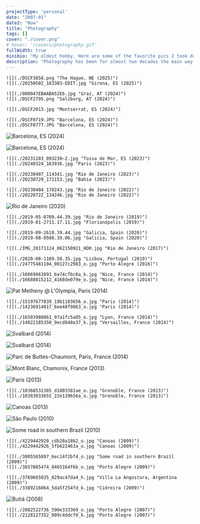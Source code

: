 ```yaml
---
projectType: 'personal'
date: "2007-01"
date2: "Now"
title: "Photography"
tags: []
cover: "./cover.png"
# hover: '/covers/photography.gif'
fullWidth: true
minibio: "My oldest hobby. Here are some of the favorite pics I took dating back to 2007."
description: "Photography has been for almost two decades the main way in which I express my view of the world: sometimes sensible, sometimes critical, but always aesthetic. This is a special visual collection of some of the trips, people and places I hold nearest to my heart."
--- 
```


 

```grid|2
![](./DSCF3858.png "The Hague, NE (2025)") 
![](./20250502_183303-EDIT.jpg "Girona, ES (2025)")
``` 

```grid|2
![](./000047EBAABA52E6.jpg "Graz, AT (2024)")
![](./DSCF2795.png "Salzburg, AT (2024)") 
```
 
```grid|1
![](./DSCF2013.jpg "Montserrat, ES (2024)")
```

```grid|2 
![](./DSCF0719.JPG "Barcelona, ES (2024)")
![](./DSCF0777.JPG "Barcelona, ES (2024)")    
``` 
   
![](./DSCF1136.jpg "Barcelona, ES (2024)") 

![](./DSCF1153.jpg "Barcelona, ES (2024)") 
  
```grid|2
![](./20231103_093238~2.jpg "Tossa de Mar, ES (2023)")
![](./20240324_163936.jpg "Paris (2023)")   
``` 
 
```grid|2 
![](./20230407_114341.jpg "Rio de Janeiro (2023)") 
![](./20230729_171153.jpg "Bahia (2023)")
``` 
 
```grid|2 
![](./20230404_170243.jpg "Rio de Janeiro (2022)")
![](./20220722_134246.jpg "Rio de Janeiro (2022)")
```

![](./IMG_20180504_223814_561-01.jpeg "Rio de Janeiro (2020)")

 
```grid|2 
![](./2019-05-0709.44.39.jpg "Rio de Janeiro (2019)")
![](./2019-01-2711.17.11.jpg "Florianópolis (2019)")
```
 
```grid|2
![](./2019-09-2610.39.44.jpg "Galicia, Spain (2020)")
![](./2019-08-0508.39.06.jpg "Galicia, Spain (2020)")
``` 

```grid|1
![](./IMG_20171124_062150921_HDR.jpg "Rio de Janeiro (2017)")
``` 

```grid|2
![](./2020-08-1109.58.35.jpg "Lisboa, Portugal (2019)")
![](./24775481104_00127c2983_o.jpg "Porto Alegre (2016)")
```

```grid|2
![](./16069863893_ba74cfbc6a_k.jpg "Nice, France (2014)")
![](./16688815212_4168de079e_o.jpg "Nice, France (2014)") 
``` 

![](./14236737369_ba3bd38274_k.jpg "Pat Metheny @ L'Olympia, Paris (2014)")

```grid|2
![](./15197677839_19b1103656_o.jpg "Paris (2014)")
![](./14236914017_6ee48f9863_o.jpg "Paris (2014)")
```

```grid|2
![](./16503988061_97a1fc5a85_o.jpg "Lyon, France (2014)")
![](./14022185350_9ecd848e37_k.jpg "Versailles, France (2014)")
```

![](./15967274601_6fa9ee26c0_k.jpg "Svalbard (2014)")

![](./DSC_5806-1.jpg "Svalbard (2014)")

<!-- ![](./DSC_0745-1.jpg "Norway (2014)") -->

![](./14480849921_2f20bc23a8_k.jpg "Parc de Buttes-Chaumont, Paris, France (2014)")

![](./10660274955_2ffc502978_k.jpg "Mont Blanc, Chamonix, France (2013)")

![](./11125506854_c4e077ef0a_k.jpg "Paris (2013)")

```grid|2
![](./10368531385_d1803381ae_o.jpg "Grenoble, France (2013)")
![](./10383033655_22e139656a_o.jpg "Grenoble, France (2013)")
```

![](./10045407925_c3f09d40e0_o.jpg "Canoas (2013)")
 
![](./4369418992_24edef7e49_o.jpg "São Paulo (2010)")

![](./4299710422_3b85a1fa92_k.jpg "Some road in southern Brazil (2010)")

```grid|2
![](./4229442920_cdb20a1862_o.jpg "Canoas (2009)") 
![](./4229442926_5fb622463a_o.jpg "Canoas (2009)")
```

```grid|2
![](./3805565897_6ec14f2bf4_o.jpg "Some road in southern Brazil (2009)")
![](./3857885474_8465164f6b_o.jpg "Porto Alegre (2009)")
```

```grid|2
![](./3769665035_829ac47da4_h.jpg "Villa La Angostura, Argentina (2009)")
![](./3389216064_5da5f254fd_k.jpg "Cidreira (2009)")
```

![](./3110142893_ccccdca262_o.jpg "Butiá (2008)")

```grid|2
![](./2082522736_590e333369_o.jpg "Porto Alegre (2007)")
![](./2128127352_009c4ddcf0_k.jpg "Porto Alegre (2007)")
```
